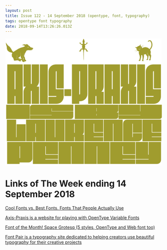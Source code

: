 ```yaml
---
layout: post
title: Issue 122 - 14 September 2018 (opentype, font, typography)
tags: opentype font typography
date: 2018-09-14T13:26:26.013Z
---
```

![Cool Fonts vs. Best Fonts. Fonts That People Actually Use](/assets/uploads/issue-122.png "Cool Fonts vs. Best Fonts. Fonts That People Actually Use")

# Links of The Week ending 14 September 2018

<a href="https://icons8.com/fonts/roboto/arial" title="Cool Fonts vs. Best Fonts. Fonts That People Actually Use" alt="Cool Fonts vs. Best Fonts. Fonts That People Actually Use" target="_blank">Cool Fonts vs. Best Fonts. Fonts That People Actually Use</a>

<a href="https://www.axis-praxis.org/specimens/__DEFAULT__" title="Axis-Praxis is a website for playing with OpenType Variable Fonts" alt="Axis-Praxis is a website for playing with OpenType Variable Fonts" target="_blank">Axis-Praxis is a website for playing with OpenType Variable Fonts</a>

<a href="https://fonts.floriankarsten.com/space-grotesk" title="Font of the Month! Space Grotesq (5 styles, OpenType and Web font too)" alt="Font of the Month! Space Grotesq (5 styles, OpenType and Web font too)" target="_blank">Font of the Month! Space Grotesq (5 styles, OpenType and Web font too)</a>

<a href="https://fontpair.co" title="Font Pair is a typography site dedicated to helping creators use beautiful typography for their creative projects" alt="Font Pair is a typography site dedicated to helping creators use beautiful typography for their creative projects" target="_blank">Font Pair is a typography site dedicated to helping creators use beautiful typography for their creative projects</a>